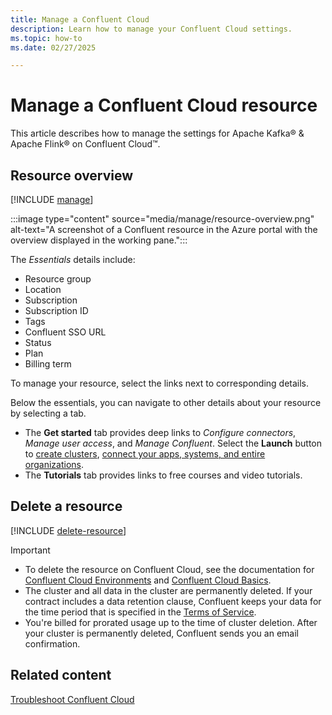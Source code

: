 ```yaml
---
title: Manage a Confluent Cloud
description: Learn how to manage your Confluent Cloud settings.
ms.topic: how-to
ms.date: 02/27/2025

---
```


# Manage a Confluent Cloud resource

This article describes how to manage the settings for Apache Kafka® & Apache Flink® on Confluent Cloud™.

## Resource overview 

[!INCLUDE [manage](../includes/manage.md)]


:::image type="content" source="media/manage/resource-overview.png" alt-text="A screenshot of a Confluent resource in the Azure portal with the overview displayed in the working pane.":::

The *Essentials* details include:

- Resource group
- Location
- Subscription
- Subscription ID
- Tags
- Confluent SSO URL
- Status
- Plan
- Billing term

To manage your resource, select the links next to corresponding details.

Below the essentials, you can navigate to other details about your resource by selecting a tab.

- The **Get started** tab provides deep links to *Configure connectors*, *Manage user access*, and *Manage Confluent*. 
    Select the **Launch** button to [create clusters](https://docs.confluent.io/cloud/current/clusters/create-cluster.html), [connect your apps, systems, and entire organizations](https://docs.confluent.io/cloud/current/connectors/index.html#). 
- The **Tutorials** tab provides links to free courses and video tutorials.

## Delete a resource

[!INCLUDE [delete-resource](../includes/delete-resource.md)]

> [!IMPORTANT]
>
> - To delete the resource on Confluent Cloud, see the documentation for [Confluent Cloud Environments](https://docs.confluent.io/current/cloud/using/environments.html) and [Confluent Cloud Basics](https://docs.confluent.io/current/cloud/using/cloud-basics.html).
> - The cluster and all data in the cluster are permanently deleted. If your contract includes a data retention clause, Confluent keeps your data for the time period that is specified in the [Terms of Service](https://www.confluent.io/confluent-cloud-tos).
> - You're billed for prorated usage up to the time of cluster deletion. After your cluster is permanently deleted, Confluent sends you an email confirmation.

## Related content

[Troubleshoot Confluent Cloud](troubleshoot.md)

